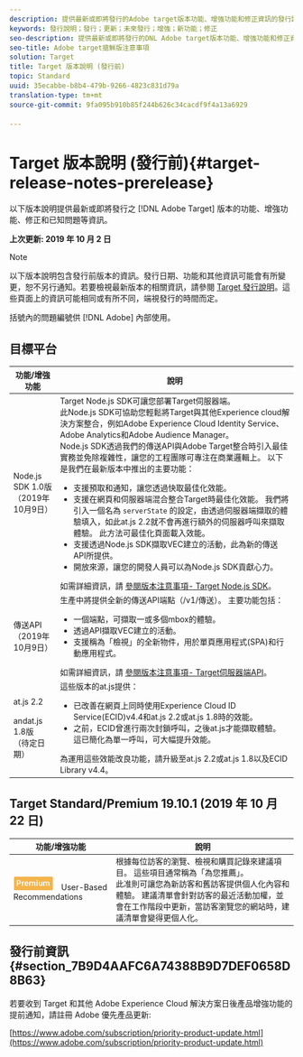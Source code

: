 ```yaml
---
description: 提供最新或即將發行的Adobe target版本功能、增強功能和修正資訊的發行說明。
keywords: 發行說明；發行；更新；未來發行；增強；新功能；修正
seo-description: 提供最新或即將發行的DNL Adobe target版本功能、增強功能和修正資訊的發行說明。
seo-title: Adobe target搶鮮版注意事項
solution: Target
title: Target 版本說明 (發行前)
topic: Standard
uuid: 35ecabbe-b8b4-479b-9266-4823c831d79a
translation-type: tm+mt
source-git-commit: 9fa095b910b85f244b626c34cacdf9f4a13a6929

---
```



# Target 版本說明 (發行前){#target-release-notes-prerelease}

以下版本說明提供最新或即將發行之 [!DNL Adobe Target] 版本的功能、增強功能、修正和已知問題等資訊。

**上次更新: 2019 年 10 月 2 日**

>[!NOTE]
>
>以下版本說明包含發行前版本的資訊。發行日期、功能和其他資訊可能會有所變更，恕不另行通知。若要檢視最新版本的相關資訊，請參閱 [Target 發行說明](release-notes.md)。這些頁面上的資訊可能相同或有所不同，端視發行的時間而定。
>
>括號內的問題編號供 [!DNL Adobe] 內部使用。

## 目標平台

| 功能/增強功能 | 說明 |
| --- | --- |
| Node.js SDK 1.0版<br>（2019年10月9日） | Target Node.js SDK可讓您部署Target伺服器端。<br>此Node.js SDK可協助您輕鬆將Target與其他Experience cloud解決方案整合，例如Adobe Experience Cloud Identity Service、Adobe Analytics和Adobe Audience Manager。<br>Node.js SDK透過我們的傳送API與Adobe Target整合時引入最佳實務並免除複雜性，讓您的工程團隊可專注在商業邏輯上。 以下是我們在最新版本中推出的主要功能：<ul><li>支援預取和通知，讓您透過快取最佳化效能。</li><li>支援在網頁和伺服器端混合整合Target時最佳化效能。 我們將引入一個名為 `serverState` 的設定，由透過伺服器端擷取的體驗填入，如此at.js 2.2就不會再進行額外的伺服器呼叫來擷取體驗。 此方法可最佳化頁面載入效能。</li><li> 支援透過Node.js SDK擷取VEC建立的活動，此為新的傳送API所提供。</li><li>開放來源，讓您的開發人員可以為Node.js SDK貢獻心力。</li></ul>如需詳細資訊，請 [參閱版本注意事項- Target Node.js SDK](/help/c-implementing-target/c-api-and-sdk-overview/releases-nodejs.md)。 |
| 傳送API<br>（2019年10月9日） | 生產中將提供全新的傳送API端點（/v1/傳送）。 主要功能包括：<ul><li>一個端點，可擷取一或多個mbox的體驗。</li><li>透過API擷取VEC建立的活動。</li><li>支援稱為「檢視」的全新物件，用於單頁應用程式(SPA)和行動應用程式。</li></ul>如需詳細資訊，請 [參閱版本注意事項- Target伺服器端API](/help/c-implementing-target/c-api-and-sdk-overview/releases-server-side.md)。 |
| at.js 2.2<br><br>andat.js 1.8版<br>（待定日期） | 這些版本的at.js提供：<ul><li>已改善在網頁上同時使用Experience Cloud ID Service(ECID)v4.4和at.js 2.2或at.js 1.8時的效能。</li><li>之前，ECID曾進行兩次封鎖呼叫，之後at.js才能擷取體驗。 這已簡化為單一呼叫，可大幅提升效能。</li></ul> 為運用這些效能改良功能，請升級至at.js 2.2或at.js 1.8以及ECID Library v4.4。 |


## Target Standard/Premium 19.10.1 (2019 年 10 月 22 日)

| 功能/增強功能 | 說明 |
| --- | --- |
| ![Premium badge](/help/assets/premium.png) User-Based Recommendations | 根據每位訪客的瀏覽、檢視和購買記錄來建議項目。 這些項目通常稱為「為您推薦」。<br>此准則可讓您為新訪客和舊訪客提供個人化內容和體驗。 建議清單會針對訪客的最近活動加權，並會在工作階段中更新，當訪客瀏覽您的網站時，建議清單會變得更個人化。 |

## 發行前資訊 {#section_7B9D4AAFC6A74388B9D7DEF0658D8B63}

若要收到 Target 和其他 Adobe Experience Cloud 解決方案日後產品增強功能的提前通知，請註冊 Adobe 優先產品更新:

[https://www.adobe.com/subscription/priority-product-update.html](https://www.adobe.com/subscription/priority-product-update.html)
